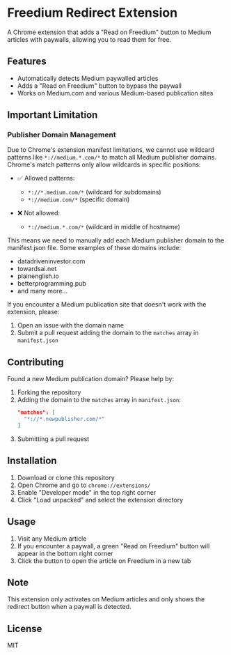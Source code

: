# Freedium Redirect Extension

A Chrome extension that adds a "Read on Freedium" button to Medium articles with paywalls, allowing you to read them for free.

## Features

- Automatically detects Medium paywalled articles
- Adds a "Read on Freedium" button to bypass the paywall
- Works on Medium.com and various Medium-based publication sites

## Important Limitation

### Publisher Domain Management
Due to Chrome's extension manifest limitations, we cannot use wildcard patterns like `*://medium.*.com/*` to match all Medium publisher domains. Chrome's match patterns only allow wildcards in specific positions:

- ✅ Allowed patterns:
  - `*://*.medium.com/*` (wildcard for subdomains)
  - `*://medium.com/*` (specific domain)

- ❌ Not allowed:
  - `*://medium.*.com/*` (wildcard in middle of hostname)

This means we need to manually add each Medium publisher domain to the manifest.json file. Some examples of these domains include:
- datadriveninvestor.com
- towardsai.net
- plainenglish.io
- betterprogramming.pub
- and many more...

If you encounter a Medium publication site that doesn't work with the extension, please:
1. Open an issue with the domain name
2. Submit a pull request adding the domain to the `matches` array in `manifest.json`

## Contributing
Found a new Medium publication domain? Please help by:
1. Forking the repository
2. Adding the domain to the `matches` array in `manifest.json`:
   ```json
   "matches": [
     "*://*.newpublisher.com/*"
   ]
   ```
3. Submitting a pull request

## Installation

1. Download or clone this repository
2. Open Chrome and go to `chrome://extensions/`
3. Enable "Developer mode" in the top right corner
4. Click "Load unpacked" and select the extension directory

## Usage

1. Visit any Medium article
2. If you encounter a paywall, a green "Read on Freedium" button will appear in the bottom right corner
3. Click the button to open the article on Freedium in a new tab

## Note

This extension only activates on Medium articles and only shows the redirect button when a paywall is detected.

## License

MIT